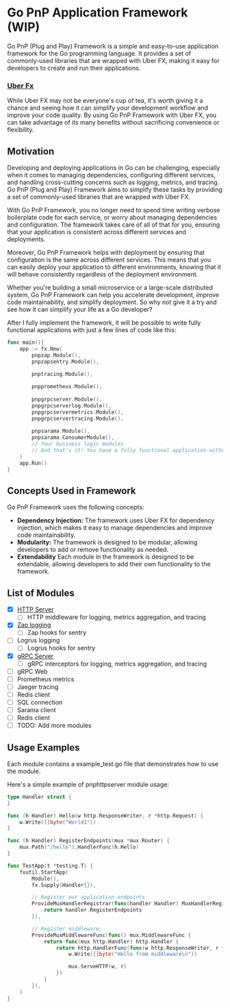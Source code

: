 # Go PnP Application Framework (WIP)

Go PnP (Plug and Play) Framework is a simple and easy-to-use application framework for the Go programming language. It provides a set of commonly-used libraries that are wrapped with Uber FX, making it easy for developers to create and run their applications.

### [Uber Fx](https://github.com/uber-go/fx)
While Uber FX may not be everyone's cup of tea, it's worth giving it a chance and seeing how it can simplify your development workflow and improve your code quality. By using Go PnP Framework with Uber FX, you can take advantage of its many benefits without sacrificing convenience or flexibility.
## Motivation

Developing and deploying applications in Go can be challenging, especially when it comes to managing dependencies, configuring different services, and handling cross-cutting concerns such as logging, metrics, and tracing. Go PnP (Plug and Play) Framework aims to simplify these tasks by providing a set of commonly-used libraries that are wrapped with Uber FX.

With Go PnP Framework, you no longer need to spend time writing verbose boilerplate code for each service, or worry about managing dependencies and configuration. The framework takes care of all of that for you, ensuring that your application is consistent across different services and deployments.

Moreover, Go PnP Framework helps with deployment by ensuring that configuration is the same across different services. This means that you can easily deploy your application to different environments, knowing that it will behave consistently regardless of the deployment environment.

Whether you're building a small microservice or a large-scale distributed system, Go PnP Framework can help you accelerate development, improve code maintainability, and simplify deployment. So why not give it a try and see how it can simplify your life as a Go developer?

After I fully implement the framework, it will be possible to write fully functional applications with just a few lines of code like this: 
```go
func main(){
    app := fx.New(
        pnpzap.Module(),
        pnpzapsentry.Module(),
		
        pnptracing.Module(),

        pnpprometheus.Module(),
        
        pnpgrpcserver.Module(),
        pnpgrpcserverlog.Module(),
        pnpgrpcservermetrics.Module(),
        pnpgrpcservertracing.Module(),
        
        pnpsarama.Module(),
        pnpsarama.ConsumerModule(),
        // Your business logic modules.
        // And that's it! You have a fully functional application without boilerplate code.
    )
    app.Run()
}
```


## Concepts Used in Framework

Go PnP Framework uses the following concepts:

- **Dependency Injection:** The framework uses Uber FX for dependency injection, which makes it easy to manage dependencies and improve code maintainability.
- **Modularity:** The framework is designed to be modular, allowing developers to add or remove functionality as needed.
- **Extendability** Each module in the framework is designed to be extendable, allowing developers to add their own functionality to the framework.
## List of Modules
- [x] [HTTP Server](https://github.com/go-pnp/go-pnp/tree/master/http/pnphttpserver)
  - [ ] HTTP middleware for logging, metrics aggregation, and tracing
- [x] [Zap logging](https://github.com/go-pnp/go-pnp/tree/master/logging/pnpzap)
  - [ ] Zap hooks for sentry
- [ ] Logrus logging
  - [ ] Logrus hooks for sentry
- [x] [gRPC Server](https://github.com/go-pnp/go-pnp/tree/master/grpc/pnpgrpcserver)
  - [ ] gRPC interceptors for logging, metrics aggregation, and tracing 
- [ ] gRPC Web
- [ ] Prometheus metrics
- [ ] Jaeger tracing
- [ ] Redis client
- [ ] SQL connection
- [ ] Sarama client
- [ ] Redis client
- [ ] TODO: Add more modules

## Usage Examples
Each module contains a example_test.go file that demonstrates how to use the module.

Here's a simple example of pnphttpserver module usage:
```go
type Handler struct {
}

func (h Handler) Hello(w http.ResponseWriter, r *http.Request) {
	w.Write([]byte("World1"))
}

func (h Handler) RegisterEndpoints(mux *mux.Router) {
	mux.Path("/hello").HandlerFunc(h.Hello)
}

func TestApp(t *testing.T) {
	fxutil.StartApp(
		Module(),
		fx.Supply(Handler{}),

		// Register our application endpoints
		ProvideMuxHandlerRegistrar(func(handler Handler) MuxHandlerRegistrar {
			return handler.RegisterEndpoints
		}),

		// Register middleware
		ProvideMuxMiddlewareFunc(func() mux.MiddlewareFunc {
			return func(mux http.Handler) http.Handler {
				return http.HandlerFunc(func(w http.ResponseWriter, r *http.Request) {
					w.Write([]byte("Hello from middleware\n"))

					mux.ServeHTTP(w, r)
				})
			}
		}),
	)
}

```
